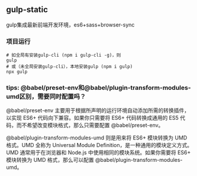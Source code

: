 ## gulp-static

gulp集成最新前端开发环境，es6+sass+browser-sync
### 项目运行

```
# 如全局有安装gulp-cli (npm i gulp-cli -g)，则
gulp 
# 或（未全局安装gulp-cli），本地安装gulp (npm i gulp)
npx gulp
```

### tips: @babel/preset-env和@babel/plugin-transform-modules-umd区别，需要同时配置吗？
@babel/preset-env 主要用于根据所声明的运行环境自动添加所需的转换插件，以实现 ES6+ 代码向下兼容。如果你只需要将 ES6+ 代码转换成通用的 ES5 代码，而不希望改变模块格式，那么只需要配置 @babel/preset-env。

@babel/plugin-transform-modules-umd 则是用来将 ES6+ 模块转换为 UMD 格式。UMD 全称为 Universal Module Definition，是一种通用的模块定义方式。UMD 通常用于在浏览器和 Node.js 中使用相同的模块系统。如果你需要将 ES6+ 模块转换为 UMD 格式，那么可以配置 @babel/plugin-transform-modules-umd。
